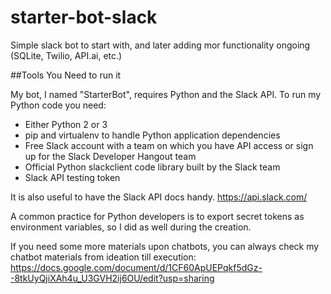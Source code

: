 # starter-bot-slack
Simple slack bot to start with, and later adding mor functionality ongoing (SQLite, Twilio, API.ai, etc.)

##Tools You Need to run it

My bot, I named "StarterBot", requires Python and the Slack API. To run my Python code you need:

- Either Python 2 or 3
- pip and virtualenv to handle Python application dependencies
- Free Slack account with a team on which you have API access or sign up for the Slack Developer Hangout team
- Official Python slackclient code library built by the Slack team
- Slack API testing token

It is also useful to have the Slack API docs handy.
https://api.slack.com/

A common practice for Python developers is to export secret tokens as environment variables, so I did as well during the creation.

If you need some more materials upon chatbots, you can always check my chatbot materials from ideation till execution:
https://docs.google.com/document/d/1CF60ApUEPqkf5dGz--8tkUyQjiXAh4u_U3GVH2ij6OU/edit?usp=sharing
